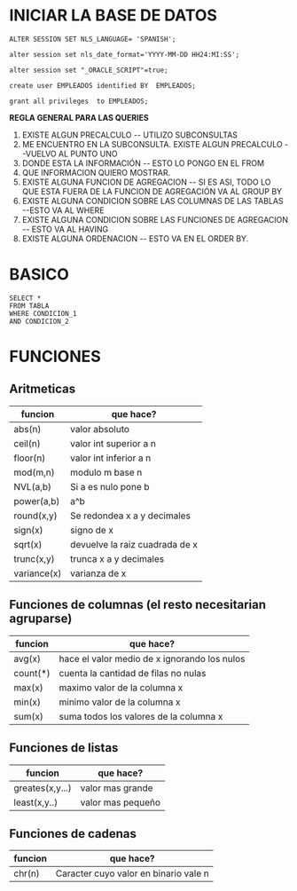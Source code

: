 # INICIAR LA BASE DE DATOS

```
ALTER SESSION SET NLS_LANGUAGE= 'SPANISH'; 

alter session set nls_date_format='YYYY-MM-DD HH24:MI:SS';

alter session set "_ORACLE_SCRIPT"=true;

create user EMPLEADOS identified BY  EMPLEADOS;

grant all privileges  to EMPLEADOS;
```

**REGLA GENERAL PARA LAS QUERIES**
1. EXISTE ALGUN PRECALCULO -- UTILIZO SUBCONSULTAS
2. ME ENCUENTRO EN LA SUBCONSULTA. EXISTE ALGUN PRECALCULO --VUELVO AL PUNTO UNO
3. DONDE ESTA LA INFORMACIÓN -- ESTO LO PONGO EN EL FROM
4. QUE INFORMACION QUIERO MOSTRAR.
5. EXISTE ALGUNA FUNCION DE AGREGACION -- SI ES ASI, TODO LO QUE ESTA FUERA DE LA FUNCION DE AGREGACIÓN VA AL GROUP BY
6. EXISTE ALGUNA CONDICION SOBRE LAS COLUMNAS DE LAS TABLAS --ESTO VA AL WHERE   
7. EXISTE ALGUNA CONDICION SOBRE LAS FUNCIONES DE AGREGACION -- ESTO VA AL HAVING   
8. EXISTE ALGUNA ORDENACION -- ESTO VA EN EL ORDER BY.


# BASICO

```
SELECT * 
FROM TABLA 
WHERE CONDICION_1 
AND CONDICION_2
```

# FUNCIONES

## Aritmeticas

| funcion     | que hace?                      |
| ----------- | ------------------------------ |
| abs(n)      | valor absoluto                 |
| ceil(n)     | valor int superior a n         |
| floor(n)    | valor int inferior a n         |
| mod(m,n)    | modulo m base n                |
| NVL(a,b)    | Si a es nulo pone b            |
| power(a,b)  | a^b                            |
| round(x,y)  | Se redondea x a y decimales    |
| sign(x)     | signo de x                     |
| sqrt(x)     | devuelve la raiz cuadrada de x |
| trunc(x,y)  | trunca x a y decimales         |
| variance(x) | varianza de x                  |

## Funciones de columnas (el resto necesitarian agruparse)

| funcion  | que hace?                                    |
| -------- | -------------------------------------------- |
| avg(x)   | hace el valor medio de x ignorando los nulos |
| count(*) | cuenta la cantidad de filas no nulas         |
| max(x)   | maximo valor de la columna x                 |
| min(x)   | minimo valor de la columna x                 |
| sum(x)   | suma todos los valores de la columna x       |

## Funciones de listas

| funcion         | que hace?         |
| --------------- | ----------------- |
| greates(x,y...) | valor mas grande  |
| least(x,y..)    | valor mas pequeño |

## Funciones de cadenas

| funcion | que hace?                             |
| ------- | ------------------------------------- |
| chr(n)  | Caracter cuyo valor en binario vale n |
